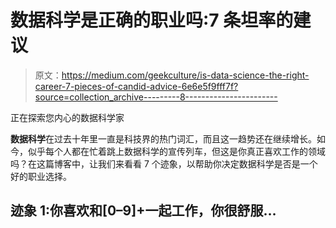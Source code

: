 # 数据科学是正确的职业吗:7 条坦率的建议

> 原文：<https://medium.com/geekculture/is-data-science-the-right-career-7-pieces-of-candid-advice-6e6e5f9fff7f?source=collection_archive---------8----------------------->

正在探索您内心的数据科学家

**数据科学**在过去十年里一直是科技界的热门词汇，而且这一趋势还在继续增长。如今，似乎每个人都在忙着跳上数据科学的宣传列车，但这是你真正喜欢工作的领域吗？在这篇博客中，让我们来看看 7 个迹象，以帮助你决定数据科学是否是一个好的职业选择。

## 迹象 1:你喜欢和[0–9]+一起工作，你很舒服…